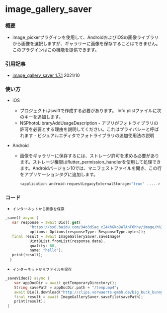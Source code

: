 # image_gallery_saver

### 概要

- image_pickerプラグインを使用して、AndroidおよびiOSの画像ライブラリから画像を選択しますが、ギャラリーに画像を保存することはできません。このプラグインはこの機能を提供できます。

### 引用記事

- [image_gallery_saver 1.7.1](https://pub.dev/packages/image_gallery_saver) 2021/10

### 使い方

- iOS
  - プロジェクトはswiftで作成する必要があります。
Info.plistファイルに次のキーを追加します。
  - NSPhotoLibraryAddUsageDescription - 
  アプリがフォトライブラリの許可を必要とする理由を説明してください。これはプライバシーと呼ばれます - ビジュアルエディタでフォトライブラリの追加使用法の説明
  
- Android
  - 画像をギャラリーに保存するには、ストレージ許可を求める必要があります。ストレージ権限はflutter_permission_handlerを使用して処理できます。Androidバージョン10では、マニフェストファイルを開き、この行をアプリケーションタグに追加します。
    ```dart
    <application android:requestLegacyExternalStorage="true" .....>
	```

### コード

- `インターネットから画像を保存`

```dart
_save() async {
   var response = await Dio().get(
           "https://ss0.baidu.com/94o3dSag_xI4khGko9WTAnF6hhy/image/h%3D300/sign=a62e824376d98d1069d40a31113eb807/838ba61ea8d3fd1fc9c7b6853a4e251f94ca5f46.jpg",
           options: Options(responseType: ResponseType.bytes));
   final result = await ImageGallerySaver.saveImage(
           Uint8List.fromList(response.data),
           quality: 60,
           name: "hello");
   print(result);
  }
```

- `インターネットからファイルを保存`
```dart
_saveVideo() async {
    var appDocDir = await getTemporaryDirectory();
    String savePath = appDocDir.path + "/temp.mp4";
    await Dio().download("http://clips.vorwaerts-gmbh.de/big_buck_bunny.mp4", savePath);
    final result = await ImageGallerySaver.saveFile(savePath);
    print(result);
 }
```
